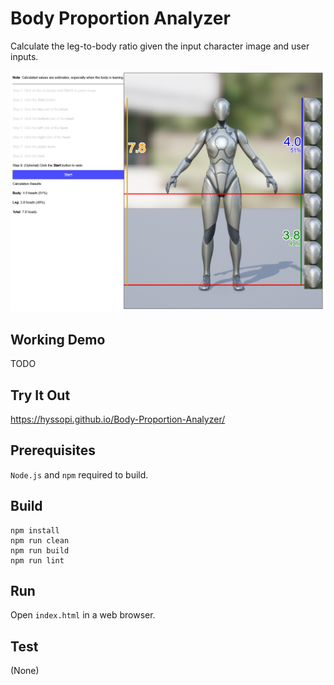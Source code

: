 # Body Proportion Analyzer
Calculate the leg-to-body ratio given the input character image and user inputs.

![splash](images/splash.png)

## Working Demo
TODO

## Try It Out
https://hyssopi.github.io/Body-Proportion-Analyzer/

## Prerequisites
`Node.js` and `npm` required to build.

## Build
```
npm install
npm run clean
npm run build
npm run lint
```

## Run
Open `index.html` in a web browser.

## Test
(None)
